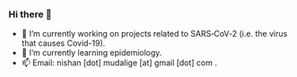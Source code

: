 ### Hi there 👋

- 🔭 I’m currently working on projects related to SARS‑CoV‑2 (i.e. the virus that causes Covid-19).
- 🌱 I’m currently learning epidemiology.
- 📫 Email: nishan [dot] mudalige [at] gmail [dot] com .

<!--
- 🧠 Practicing with [GitHub Copilot Ai](https://marketplace.visualstudio.com/items?itemName=GitHub.copilot "GitHub Copilot")
-->

<!--
**nishanmudalige/nishanmudalige** is a ✨ _special_ ✨ repository because its `README.md` (this file) appears on your GitHub profile.

Here are some ideas to get you started:

- 🔭 I’m currently working on ...
- 🌱 I’m currently learning ...
- 👯 I’m looking to collaborate on ...
- 🤔 I’m looking for help with ...
- 💬 Ask me about ...
- 📫 How to reach me: ...
- 😄 Pronouns: ...
- ⚡ Fun fact: ...
-->

